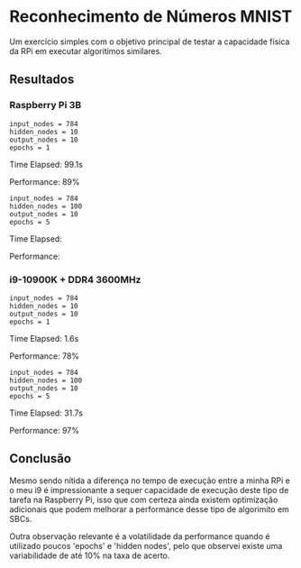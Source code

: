 # Reconhecimento de Números MNIST

Um exercício simples com o objetivo principal de testar a capacidade física da RPi em executar algoritimos similares.

## Resultados

### Raspberry Pi 3B
```
input_nodes = 784
hidden_nodes = 10
output_nodes = 10
epochs = 1
```
Time Elapsed: 99.1s

Performance: 89%

```
input_nodes = 784
hidden_nodes = 100
output_nodes = 10
epochs = 5
```
Time Elapsed:

Performance:

### i9-10900K + DDR4 3600MHz
```
input_nodes = 784
hidden_nodes = 10
output_nodes = 10
epochs = 1
```
Time Elapsed: 1.6s

Performance: 78%

```
input_nodes = 784
hidden_nodes = 100
output_nodes = 10
epochs = 5
```
Time Elapsed: 31.7s

Performance: 97%

## Conclusão
Mesmo sendo nítida a diferença no tempo de execução entre a minha RPi e o meu i9 é impressionante a sequer capacidade de execução deste tipo de tarefa na Raspberry Pi, isso que com certeza ainda existem optimização adicionais que podem melhorar a performance desse tipo de algorimito em SBCs.

Outra observação relevante é a volatilidade da performance quando é utilizado poucos 'epochs' e 'hidden nodes', pelo que observei existe uma variabilidade de até 10% na taxa de acerto.
